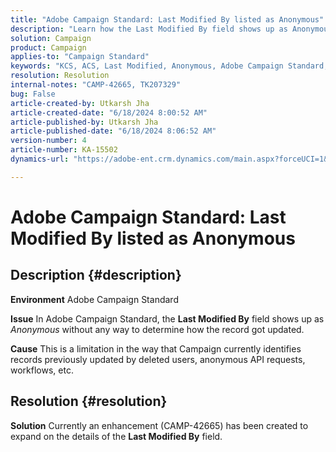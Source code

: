 ```yaml
---
title: "Adobe Campaign Standard: Last Modified By listed as Anonymous"
description: "Learn how the Last Modified By field shows up as Anonymous without any way to determine how the record got updated."
solution: Campaign
product: Campaign
applies-to: "Campaign Standard"
keywords: "KCS, ACS, Last Modified, Anonymous, Adobe Campaign Standard, CAMP-42665"
resolution: Resolution
internal-notes: "CAMP-42665, TK207329"
bug: False
article-created-by: Utkarsh Jha
article-created-date: "6/18/2024 8:00:52 AM"
article-published-by: Utkarsh Jha
article-published-date: "6/18/2024 8:06:52 AM"
version-number: 4
article-number: KA-15502
dynamics-url: "https://adobe-ent.crm.dynamics.com/main.aspx?forceUCI=1&pagetype=entityrecord&etn=knowledgearticle&id=65601cde-482d-ef11-840b-6045bd06eea5"

---
```

# Adobe Campaign Standard: Last Modified By listed as Anonymous

## Description {#description}


<b>Environment</b>
 Adobe Campaign Standard

<b>Issue</b>
 In Adobe Campaign Standard, the <b>Last Modified By</b> field shows up as *Anonymous* without any way to determine how the record got updated.

<b>Cause</b>
 This is a limitation in the way that Campaign currently identifies records previously updated by deleted users, anonymous API requests, workflows, etc.


## Resolution {#resolution}


<b>Solution</b>
Currently an enhancement (CAMP-42665) has been created to expand on the details of the <b>Last Modified By</b> field.
